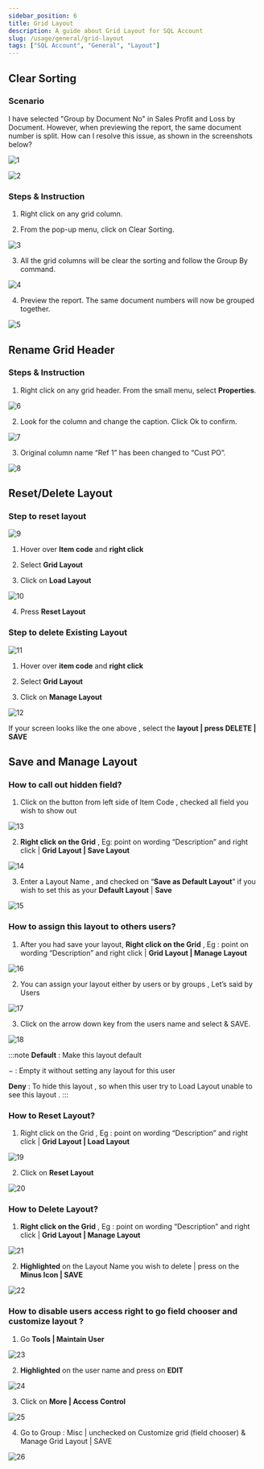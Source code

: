 ```yaml
---
sidebar_position: 6
title: Grid Layout
description: A guide about Grid Layout for SQL Account
slug: /usage/general/grid-layout
tags: ["SQL Account", "General", "Layout"]
---
```


## Clear Sorting

### Scenario

I have selected "Group by Document No" in Sales Profit and Loss by Document. However, when previewing the report, the same document number is split. How can I resolve this issue, as shown in the screenshots below?

![1](../../../static/img/usage/general/grid-layout/clear-sorting/1.png)

![2](../../../static/img/usage/general/grid-layout/clear-sorting/2.png)

### Steps & Instruction

1. Right click on any grid column.

2. From the pop-up menu, click on Clear Sorting.

![3](../../../static/img/usage/general/grid-layout/clear-sorting/3.png)

3. All the grid columns will be clear the sorting and follow the Group By command.

![4](../../../static/img/usage/general/grid-layout/clear-sorting/4.png)

4. Preview the report. The same document numbers will now be grouped together.

![5](../../../static/img/usage/general/grid-layout/clear-sorting/5.png)

## Rename Grid Header

### Steps & Instruction

1. Right click on any grid header. From the small menu, select **Properties**.

![6](../../../static/img/usage/general/grid-layout/rename-header/1.png)

2. Look for the column and change the caption. Click Ok to confirm.

![7](../../../static/img/usage/general/grid-layout/rename-header/2.png)

3. Original column name “Ref 1” has been changed to “Cust PO”.

![8](../../../static/img/usage/general/grid-layout/rename-header/3.png)

## Reset/Delete Layout

### Step to reset layout

![9](../../../static/img/usage/general/grid-layout/reset-layout/1.png)

1. Hover over **Item code** and **right click**

2. Select **Grid Layout**

3. Click on **Load Layout**

![10](../../../static/img/usage/general/grid-layout/reset-layout/2.png)

4. Press **Reset Layout**

### Step to delete Existing Layout

![11](../../../static/img/usage/general/grid-layout/reset-layout/3.png)

1. Hover over **item code** and **right click**

2. Select **Grid Layout**

3. Click on **Manage Layout**

![12](../../../static/img/usage/general/grid-layout/reset-layout/4.png)

If your screen looks like the one above , select the **layout | press DELETE | SAVE**

## Save and Manage Layout

### How to call out hidden field?

1. Click on the button from left side of Item Code , checked all field you wish to show out

![13](../../../static/img/usage/general/grid-layout/save-manage-layout/1.png)

2. **Right click on the Grid** , Eg: point on wording “Description” and right click | **Grid Layout | Save Layout**

![14](../../../static/img/usage/general/grid-layout/save-manage-layout/2.png)

3. Enter a Layout Name , and checked on “**Save as Default Layout**” if you wish to set this as your **Default Layout** | **Save**

![15](../../../static/img/usage/general/grid-layout/save-manage-layout/3.png)

### How to assign this layout to others users?

1. After you had save your layout, **Right click on the Grid** , Eg : point on wording “Description” and right click | **Grid Layout | Manage Layout**

![16](../../../static/img/usage/general/grid-layout/save-manage-layout/4.png)

2. You can assign your layout either by users or by groups , Let’s said by Users

![17](../../../static/img/usage/general/grid-layout/save-manage-layout/5.png)

3. Click on the arrow down key from the users name and select & SAVE.

![18](../../../static/img/usage/general/grid-layout/save-manage-layout/6.png)

:::note
**Default** : Make this layout default

− : Empty it without setting any layout for this user

**Deny** : To hide this layout , so when this user try to Load Layout unable to see this layout .
:::

### How to Reset Layout?

1. Right click on the Grid , Eg : point on wording “Description” and right click | **Grid Layout | Load Layout**

![19](../../../static/img/usage/general/grid-layout/save-manage-layout/7.png)

2. Click on **Reset Layout**

![20](../../../static/img/usage/general/grid-layout/save-manage-layout/8.png)

### How to Delete Layout?

1. **Right click on the Grid** , Eg : point on wording “Description” and right click | **Grid Layout | Manage Layout**

![21](../../../static/img/usage/general/grid-layout/save-manage-layout/9.png)

2. **Highlighted** on the Layout Name you wish to delete | press on the **Minus Icon | SAVE**

![22](../../../static/img/usage/general/grid-layout/save-manage-layout/10.png)

### How to disable users access right to go field chooser and customize layout ?

1. Go **Tools | Maintain User**

![23](../../../static/img/usage/general/grid-layout/save-manage-layout/11.png)

2. **Highlighted** on the user name and press on **EDIT**

![24](../../../static/img/usage/general/grid-layout/save-manage-layout/12.png)

3. Click on **More | Access Control**

![25](../../../static/img/usage/general/grid-layout/save-manage-layout/13.png)

4. Go to Group : Misc | unchecked on Customize grid (field chooser) & Manage Grid Layout | SAVE

![26](../../../static/img/usage/general/grid-layout/save-manage-layout/14.png)
